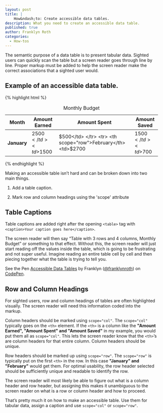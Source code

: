 ```yaml
---
layout: post
title: | 
    How&ndash;to: Create accessible data tables.
description: What you need to create an accessible data table.
published: true
author: Franklyn Roth
categories:
  - How-tos
---
```


The semantic purpose of a data table is to present tabular data. Sighted users can quickly scan the table but a screen reader goes through line by line. Proper markup must be added to help the screen reader make the correct associations that a sighted user would.

## Example of an accessible data table.
{% highlight html %}
	<table>
    <caption>Monthly Budget</caption>
    <thead>
        <tr>
            <th scope="col">Month</th>
            <th scope="col">Amount Earned</th>
            <th scope="col">Amount Spent</th>
            <th scope="col">Amount Saved</th>
        </tr>
    </thead>
    <tbody>
        <tr>
            <th scope="row">January</th>
            <td>$2500</td>
            <td>$1500</td>
            <td>$500</td>
        </tr>
        <tr>
            <th scope="row">February</th>
            <td>$2700</td>
            <td>$1500</td>
            <td>$700</td>
        </tr>
    </tbody>
</table>
{% endhighlight %}

Making an accessible table isn’t hard and can be broken down into two main things.

1. Add a table caption.

2. Mark row and column headings using the 'scope' attribute

## Table Captions
Table captions are added right after the opening `<table>` tag with `<caption>Your caption goes here</caption>`. 
	
The screen reader will then say “Table with 3 rows and 4 columns, Monthly Budget” or something to that effect. Without this, the screen reader will just start reading off the values inside the table, which is going to be frustrating and not super useful. Imagine reading an entire table cell by cell and then piecing together what the table is trying to tell you.

<p data-height="268" data-theme-id="0" data-slug-hash="zqOKvY" data-default-tab="result" data-user="franklynroth" class="codepen">See the Pen <a href="http://codepen.io/franklynroth/pen/zqOKvY/">Accessible Data Tables</a> by Franklyn (<a href="http://codepen.io/franklynroth">@franklynroth</a>) on <a href="http://codepen.io">CodePen</a>.</p>
<script async src="//assets.codepen.io/assets/embed/ei.js"></script>


## Row and Column Headings
For sighted users, row and column headings of tables are often highlighted visually. The screen reader will need this information coded into the markup.

Column headers should be marked using `scope="col"`. The `scope="col"` typically goes on the `<th>` element. If the `<th>` is a column like the <strong>"Amount Earned", "Amount Spent" and "Amount Saved"</strong> in my example, you would put them all as `scope="col"`. This lets the screen reader know that the `<th>`’s are column headers for that entire column. Column headers should be unique.

Row headers should be marked up using `scope="row"`. The `scope="row"` is typically put on the first `<th>` in the row. In this case <strong>"January" and "February"</strong> would get them. For optimal usability, the row header selected should be sufficiently unique and readable to identify the row. 

The screen reader will most likely be able to figure out what is a column header and row header, but assigning this makes it unambiguous to the screen reader on what is a row or column header and how to proceed.


That’s pretty much it on how to make an accessible table. Use them for tabular data, assign a caption and use `scope="col"` or `scope="row"`.

